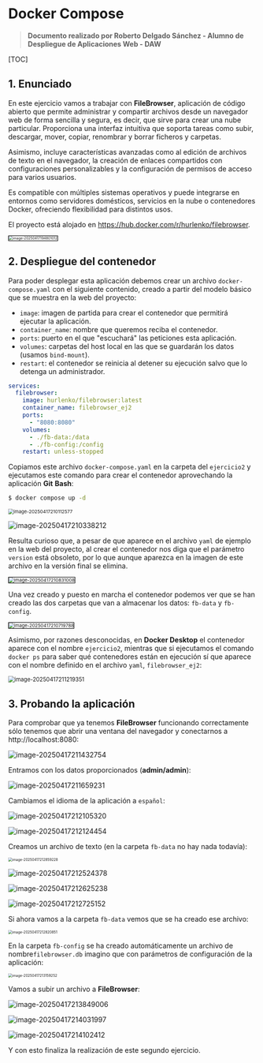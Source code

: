 # Docker Compose

> **Documento realizado por Roberto Delgado Sánchez - Alumno de Despliegue de Aplicaciones Web - DAW**

[TOC]

## 1. Enunciado

En este ejercicio vamos a trabajar con **FileBrowser**, aplicación de código abierto que permite administrar y compartir archivos desde un navegador web de forma sencilla y segura, es decir, que sirve para crear una nube particular. Proporciona una interfaz intuitiva que soporta tareas como subir, descargar, mover, copiar, renombrar y borrar ficheros y carpetas.

Asimismo, incluye características avanzadas como al edición de archivos de texto en el navegador, la creación de enlaces compartidos con configuraciones personalizables y la configuración de permisos de acceso para varios usuarios.

Es compatible con múltiples sistemas operativos y puede integrarse en entornos como servidores domésticos, servicios en la nube o contenedores Docker, ofreciendo flexibilidad para distintos usos.

El proyecto está alojado en https://hub.docker.com/r/hurlenko/filebrowser.

<img src="./ejercicio2.assets/image-20250417194801012.png" alt="image-20250417194801012" style="zoom:50%;border:1px solid black;" />

## 2. Despliegue del contenedor

Para poder desplegar esta aplicación debemos crear un archivo `docker-compose.yaml` con el siguiente contenido, creado a partir del modelo básico que se muestra en la web del proyecto:

- `image`: imagen de partida para crear el contenedor que permitirá ejecutar la aplicación.
- `container_name`: nombre que queremos reciba el contenedor.
- `ports`: puerto en el que "escuchará" las peticiones esta aplicación.
- `volumes`: carpetas del host local en las que se guardarán los datos (usamos `bind-mount`).
- `restart`: el contenedor se reinicia al detener su ejecución salvo que lo detenga un administrador.

```yaml
services:
  filebrowser:
    image: hurlenko/filebrowser:latest
    container_name: filebrowser_ej2
    ports:
      - "8080:8080"
    volumes:
      - ./fb-data:/data
      - ./fb-config:/config
    restart: unless-stopped    
```

Copiamos este archivo `docker-compose.yaml` en la carpeta del `ejercicio2` y ejecutamos este comando para crear el contenedor aprovechando la aplicación **Git** **Bash**:

```bash
$ docker compose up -d
```

<img src="./ejercicio2.assets/image-20250417210112577.png" alt="image-20250417210112577" style="zoom:67%;" />

![image-20250417210338212](./ejercicio2.assets/image-20250417210338212.png)

Resulta curioso que, a pesar de que aparece en el archivo `yaml` de ejemplo en la web del proyecto, al crear el contenedor nos diga que el parámetro `version` está obsoleto, por lo que aunque aparezca en la imagen de este archivo en la versión final se elimina.

<img src="./ejercicio2.assets/image-20250417210831008.png" alt="image-20250417210831008" style="zoom:67%;border:1px solid black;" />

Una vez creado y puesto en marcha el contenedor podemos ver que se han creado las dos carpetas que van a almacenar los datos: `fb-data` y `fb-config`.

<img src="./ejercicio2.assets/image-20250417210719788.png" alt="image-20250417210719788" style="zoom:67%;border:1px solid black;" />

Asimismo, por razones desconocidas, en **Docker Desktop** el contenedor aparece con el nombre `ejercicio2`, mientras que si ejecutamos el comando `docker ps` para saber qué contenedores están en ejecución sí que aparece con el nombre definido en el archivo `yaml`, `filebrowser_ej2`:

<img src="./ejercicio2.assets/image-20250417211219351.png" alt="image-20250417211219351" style="zoom:80%;" />

## 3. Probando la aplicación

Para comprobar que ya tenemos **FileBrowser** funcionando correctamente sólo tenemos que abrir una ventana del navegador y conectarnos a http://localhost:8080:

![image-20250417211432754](./ejercicio2.assets/image-20250417211432754.png)

Entramos con los datos proporcionados (**admin/admin**):

![image-20250417211659231](./ejercicio2.assets/image-20250417211659231.png)

Cambiamos el idioma de la aplicación a `español`:

![image-20250417212105320](./ejercicio2.assets/image-20250417212105320.png)

![image-20250417212124454](./ejercicio2.assets/image-20250417212124454.png)

Creamos un archivo de texto (en la carpeta `fb-data` no hay nada todavía):

<img src="./ejercicio2.assets/image-20250417212859228.png" alt="image-20250417212859228" style="zoom:50%;" />

![image-20250417212524378](./ejercicio2.assets/image-20250417212524378.png)

![image-20250417212625238](./ejercicio2.assets/image-20250417212625238.png)

![image-20250417212725152](./ejercicio2.assets/image-20250417212725152.png)

Si ahora vamos a la carpeta `fb-data` vemos que se ha creado ese archivo:

<img src="./ejercicio2.assets/image-20250417212820851.png" alt="image-20250417212820851" style="zoom: 50%;" />

En la carpeta `fb-config` se ha creado automáticamente un archivo de nombre`filebrowser.db` imagino que con parámetros de configuración de la aplicación:

<img src="./ejercicio2.assets/image-20250417213159252.png" alt="image-20250417213159252" style="zoom:50%;" />

Vamos a subir un archivo a **FileBrowser**:

![image-20250417213849006](./ejercicio2.assets/image-20250417213849006.png)

![image-20250417214031997](./ejercicio2.assets/image-20250417214031997.png)

![image-20250417214102412](./ejercicio2.assets/image-20250417214102412.png)

Y con esto finaliza la realización de este segundo ejercicio.